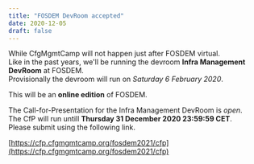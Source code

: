```yaml
---
title: "FOSDEM DevRoom accepted"
date: 2020-12-05
draft: false
---
```


While CfgMgmtCamp will not happen just after FOSDEM virtual.  
Like in the past years, we'll be running the devroom __Infra Management DevRoom__ at FOSDEM.  
Provisionally the devroom will run on _Saturday 6 February 2020_.  

This will be an __online edition__ of FOSDEM.  

The Call-for-Presentation for the Infra Management DevRoom is _open_.  
The CfP will run untill __Thursday 31 December 2020 23:59:59 CET__.  
Please submit using the following link.  

[https://cfp.cfgmgmtcamp.org/fosdem2021/cfp](https://cfp.cfgmgmtcamp.org/fosdem2021/cfp)



